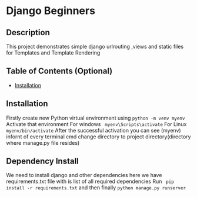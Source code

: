 
# Django Beginners

## Description

This project demonstrates simple django urlrouting ,views and static files for Templates and Template Rendering 




## Table of Contents (Optional)

- [Installation](#installation)


## Installation
Firstly create new Python virtual environment using 
```python -m venv myenv```
Activate that environment
For windows 
``` myenv\Scripts\activate```
For Linux
```myenv/bin/activate```
After the successful activation you can see (myenv) infornt of every terminal cmd
change directory to project directory(directory where manage.py file resides)

## Dependency Install
We need to install django and other dependencies
here we have requirements.txt file with is list of all required dependencies
Run  ``` pip install -r requirements.txt```
and then finally
```python manage.py runserver```